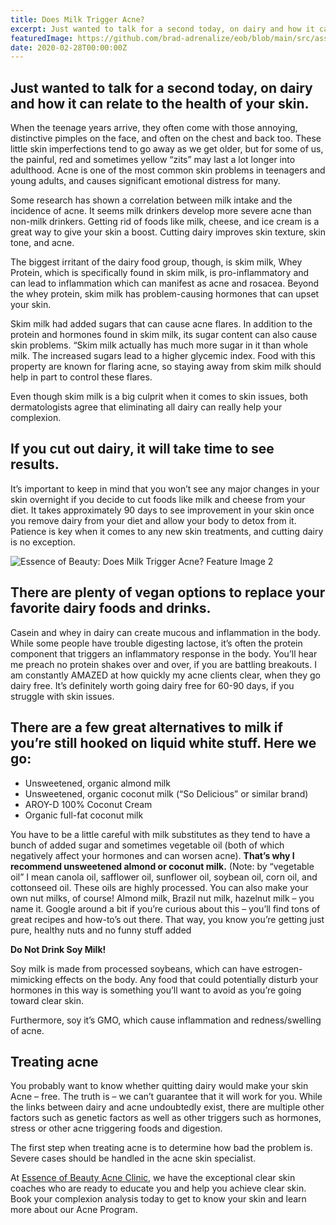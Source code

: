 ```yaml
---
title: Does Milk Trigger Acne?
excerpt: Just wanted to talk for a second today, on dairy and how it can relate to the health of your skin.
featuredImage: https://github.com/brad-adrenalize/eob/blob/main/src/assets/images/does-milk-trigger-acne-feature-image.jpg?raw=true
date: 2020-02-28T00:00:00Z
---
```


## Just wanted to talk for a second today, on dairy and how it can relate to the health of your skin.

When the teenage years arrive, they often come with those annoying, distinctive pimples on the face, and often on the chest and back too. These little skin imperfections tend to go away as we get older, but for some of us, the painful, red and sometimes yellow “zits” may last a lot longer into adulthood. Acne is one of the most common skin problems in teenagers and young adults, and causes significant emotional distress for many.

Some research has shown a correlation between milk intake and the incidence of acne. It seems milk drinkers develop more severe acne than non-milk drinkers. Getting rid of foods like milk, cheese, and ice cream is a great way to give your skin a boost. Cutting dairy improves skin texture, skin tone, and acne.

The biggest irritant of the dairy food group, though, is skim milk, Whey Protein, which is specifically found in skim milk, is pro-inflammatory and can lead to inflammation which can manifest as acne and rosacea. Beyond the whey protein, skim milk has problem-causing hormones that can upset your skin.

Skim milk had added sugars that can cause acne flares. In addition to the protein and hormones found in skim milk, its sugar content can also cause skin problems. “Skim milk actually has much more sugar in it than whole milk. The increased sugars lead to a higher glycemic index.  Food with this property are known for flaring acne, so staying away from skim milk should help in part to control these flares.

Even though skim milk is a big culprit when it comes to skin issues, both dermatologists agree that eliminating all dairy can really help your complexion.

## If you cut out dairy, it will take time to see results.

It’s important to keep in mind that you won’t see any major changes in your skin overnight if you decide to cut foods like milk and cheese from your diet. It takes approximately 90 days to see improvement in your skin once you remove dairy from your diet and allow your body to detox from it. Patience is key when it comes to any new skin treatments, and cutting dairy is no exception.

![Essence of Beauty: Does Milk Trigger Acne? Feature Image 2](https://github.com/brad-adrenalize/eob/blob/main/src/assets/images/dairy-products.jpg?raw=true)

## There are plenty of vegan options to replace your favorite dairy foods and drinks.

Casein and whey in dairy can create mucous and inflammation in the body. While some people have trouble digesting lactose, it’s often the protein component that triggers an inflammatory response in the body. You’ll hear me preach no protein shakes over and over, if you are battling breakouts. I am constantly AMAZED at how quickly my acne clients clear, when they go dairy free. It’s definitely worth going dairy free for 60-90 days, if you struggle with skin issues.

## There are a few great alternatives to milk if you’re still hooked on liquid white stuff. Here we go:

- Unsweetened, organic almond milk
- Unsweetened, organic coconut milk (“So Delicious” or similar brand)
- AROY-D 100% Coconut Cream
- Organic full-fat coconut milk

You have to be a little careful with milk substitutes as they tend to have a bunch of added sugar and sometimes vegetable oil (both of which negatively affect your hormones and can worsen acne). **That’s why I recommend unsweetened almond or coconut milk.** (Note: by “vegetable oil” I mean canola oil, safflower oil, sunflower oil, soybean oil, corn oil, and cottonseed oil. These oils are highly processed. You can also make your own nut milks, of course! Almond milk, Brazil nut milk, hazelnut milk – you name it. Google around a bit if you’re curious about this – you’ll find tons of great recipes and how-to’s out there. That way, you know you’re getting just pure, healthy nuts and no funny stuff added

**Do Not Drink Soy Milk!**

Soy milk is made from processed soybeans, which can have estrogen-mimicking effects on the body. Any food that could potentially disturb your hormones in this way is something you’ll want to avoid as you’re going toward clear skin.

Furthermore, soy it’s GMO, which cause inflammation and redness/swelling of acne.

## Treating acne

You probably want to know whether quitting dairy would make your skin Acne – free. The truth is – we can’t guarantee that it will work for you. While the links between dairy and acne undoubtedly exist, there are multiple other factors such as genetic factors as well as other triggers such as hormones, stress or other acne triggering foods and digestion.

The first step when treating acne is to determine how bad the problem is. Severe cases should be handled in the acne skin specialist.

At [Essence of Beauty Acne Clinic](https://www.essenceofbeauty.ca/holistic-acne-clinic-ottawa/ "Holistic Acne Clinic"), we have the exceptional clear skin coaches who are ready to educate you and help you achieve clear skin. Book your complexion analysis today to get to know your skin and learn more about our Acne Program.